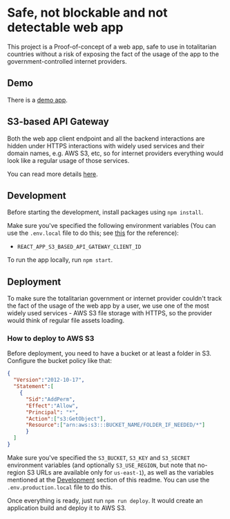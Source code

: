 # Safe, not blockable and not detectable web app

This project is a Proof-of-concept of a web app, safe to use in totalitarian countries without a risk of exposing the fact of the usage of the app to the government-controlled internet providers.

## Demo

There is a [demo app](https://s3.amazonaws.com/s3.web.app/index.html).

## S3-based API Gateway

Both the web app client endpoint and all the backend interactions are hidden under HTTPS interactions with widely used services and their domain names, e.g. AWS S3, etc, so for internet providers everything would look like a regular usage of those services.

You can read more details [here](https://github.com/fuck-lukashenko/s3-api-gateway-sdk).


## Development

Before starting the development, install packages using `npm install`.

Make sure you've specified the following environment variables (You can use the `.env.local` file to do this; see [this](https://github.com/fuck-lukashenko/s3-api-gateway-sdk#usage) for the reference):

* `REACT_APP_S3_BASED_API_GATEWAY_CLIENT_ID`

To run the app locally, run `npm start`.

## Deployment

To make sure the totalitarian government or internet provider couldn't track the fact of the usage of the web app by a user, we use one of the most widely used services - AWS S3 file storage with HTTPS, so the provider would think of regular file assets loading.

### How to deploy to AWS S3

Before deployment, you need to have a bucket or at least a folder in S3. Configure the bucket policy like that:

```json
{
  "Version":"2012-10-17",
  "Statement":[
    {
      "Sid":"AddPerm",
      "Effect":"Allow",
      "Principal": "*",
      "Action":["s3:GetObject"],
      "Resource":["arn:aws:s3:::BUCKET_NAME/FOLDER_IF_NEEDED/*"]
      }
  ]
}
```

Make sure you've specified the `S3_BUCKET`, `S3_KEY` and `S3_SECRET` environment variables (and optionally `S3_USE_REGION`, but note that no-region S3 URLs are available only for `us-east-1`), as well as the variables mentioned at the [Development](#development) section of this readme. You can use the `.env.production.local` file to do this.

Once everything is ready, just run `npm run deploy`. It would create an application build and deploy it to AWS S3.
